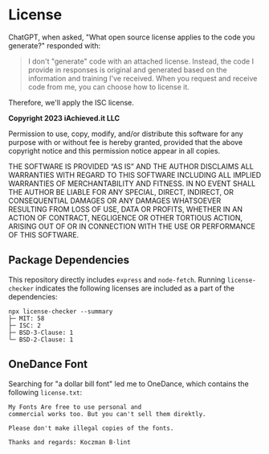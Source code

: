 # License

ChatGPT, when asked, "What open source license applies to the code you generate?" responded with:

> I don't "generate" code with an attached license. Instead, the code I provide in responses is original and generated based on the information and training I've received. When you request and receive code from me, you can choose how to license it.

Therefore, we'll apply the ISC license.

**Copyright 2023 iAchieved.it LLC**

Permission to use, copy, modify, and/or distribute this software for any purpose with or without fee is hereby granted, provided that the above copyright notice and this permission notice appear in all copies.

THE SOFTWARE IS PROVIDED “AS IS” AND THE AUTHOR DISCLAIMS ALL WARRANTIES WITH REGARD TO THIS SOFTWARE INCLUDING ALL IMPLIED WARRANTIES OF MERCHANTABILITY AND FITNESS. IN NO EVENT SHALL THE AUTHOR BE LIABLE FOR ANY SPECIAL, DIRECT, INDIRECT, OR CONSEQUENTIAL DAMAGES OR ANY DAMAGES WHATSOEVER RESULTING FROM LOSS OF USE, DATA OR PROFITS, WHETHER IN AN ACTION OF CONTRACT, NEGLIGENCE OR OTHER TORTIOUS ACTION, ARISING OUT OF OR IN CONNECTION WITH THE USE OR PERFORMANCE OF THIS SOFTWARE.

## Package Dependencies

This repository directly includes `express` and `node-fetch`.  Running `license-checker` indicates the following licenses are included as a part of the
dependencies:

```
npx license-checker --summary
├─ MIT: 58
├─ ISC: 2
├─ BSD-3-Clause: 1
└─ BSD-2-Clause: 1
```

## OneDance Font

Searching for "a dollar bill font" led me to OneDance,
which contains the following `license.txt`:

```
My Fonts Are free to use personal and
commercial works too. But you can't sell them direktly.

Please don't make illegal copies of the fonts.

Thanks and regards: Koczman B·lint 
```